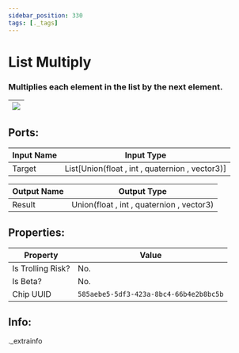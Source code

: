 ```yaml
---
sidebar_position: 330
tags: [._tags]
---
```


# List Multiply


### Multiplies each element in the list by the next element.

| ![](https://images-ext-2.discordapp.net/external/MPmIaQzlEPmgGWlgi-WxBBXt0Bjv_zWPkg1y1f_sy3s/https/www.recroomcircuits.com/image/circuit/absolute-value?width=206&height=108) |
|-----|

## Ports:

| Input Name | Input Type |
|-----------|-----------|
| Target | List[Union(float , int , quaternion , vector3)] |

| Output Name | Output Type |
|-----------|-----------|
| Result | Union(float , int , quaternion , vector3) |

## Properties:

| Property  | Value |
|-------------------|-----------|
| Is Trolling Risk? | No. |
| Is Beta? | No. |
| Chip UUID | `585aebe5-5df3-423a-8bc4-66b4e2b8bc5b` |

## Info:
._extrainfo